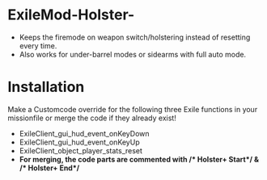 # ExileMod-Holster-
- Keeps the firemode on weapon switch/holstering instead of resetting every time. 
- Also works for under-barrel modes or sidearms with full auto mode.

# Installation

Make a Customcode override for the following three Exile functions in your missionfile or merge the code if they already exist!
* ExileClient_gui_hud_event_onKeyDown
* ExileClient_gui_hud_event_onKeyUp
* ExileClient_object_player_stats_reset
* __For merging, the code parts are commented with /* Holster+ Start*/ & /* Holster+ End*/__
